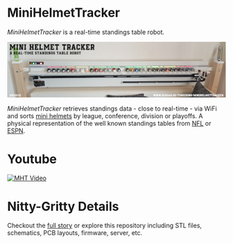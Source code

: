 # MiniHelmetTracker

*MiniHelmetTracker* is a real-time standings table robot.

![MHT](https://raw.githubusercontent.com/kiu/MiniHelmetTracker/master/media/mht-banner-1200.jpg)
 
*MiniHelmetTracker* retrieves standings data - close to real-time - via WiFi and sorts [mini helmets](https://www.amazon.de/Riddell-8056173-NFL-32-teiliges-Helm-Tracker-Set/dp/B088W86SX4/) by league, conference, division or playoffs. A physical representation of the well known standings tables from [NFL](https://www.espn.com/nfl/standings) or [ESPN](https://www.espn.com/nfl/standings).

# Youtube

[![MHT Video](https://img.youtube.com/vi/LY5VMEqtx_c/maxresdefault.jpg)](https://youtu.be/LY5VMEqtx_c "MHT Video")

# Nitty-Gritty Details

Checkout the [full story](https://schoar.de/tinkering/MiniHelmetTracker) or explore this repository including STL files, schematics, PCB layouts, firmware, server, etc.
